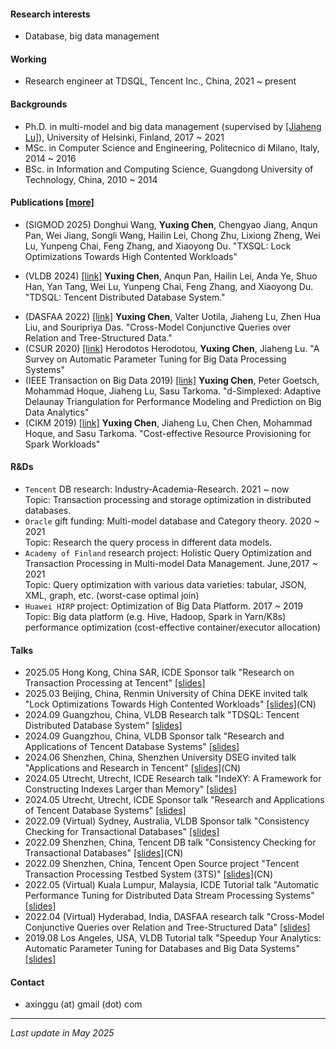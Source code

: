 [comment]: # (Short bio)

#### Research interests
- Database, big data management

#### Working
- Research engineer at TDSQL, Tencent Inc., China, 2021 ~ present

#### Backgrounds
- Ph.D. in multi-model and big data management (supervised by [[Jiaheng Lu]](https://www.cs.helsinki.fi/u/jilu/)), University of Helsinki, Finland, 2017 ~ 2021
- MSc. in Computer Science and Engineering, Politecnico di Milano, Italy, 2014 ~ 2016
- BSc. in Information and Computing Science, Guangdong University of Technology, China, 2010 ~ 2014 

#### Publications [[more]](https://scholar.google.com/citations?user=9nOJIrIAAAAJ&hl)
- (SIGMOD 2025)  Donghui Wang, **Yuxing Chen**, Chengyao Jiang, Anqun Pan, Wei Jiang, Songli Wang, Hailin Lei, Chong Zhu, Lixiong Zheng, Wei Lu, Yunpeng Chai, Feng Zhang, and Xiaoyong Du. "TXSQL: Lock Optimizations Towards High Contented Workloads"
<!--- - (ICDE 2025) Hengfeng Wei, Jiang Xiao, Na Yang, Si Liu, Zijing Yin, **Yuxing Chen**, Anqun Pan. "Boosting End-to-End Database Isolation Checking via Mini-Transactions"-->
- (VLDB 2024) [[link]](https://dl.acm.org/doi/10.14778/3685800.3685812) **Yuxing Chen**, Anqun Pan, Hailin Lei, Anda Ye, Shuo Han, Yan Tang, Wei Lu, Yunpeng Chai, Feng Zhang, and Xiaoyong Du. "TDSQL: Tencent Distributed Database System."
<!--- - (ICDE 2024) [[link]](https://www.computer.org/csdl/proceedings-article/icde/2024/171500a516/1YOtYjA4kTu) Chen Zhong, Qingqing Zhou, **Yuxing Chen**, Xingsheng Zhao, Kuang He, Anqun Pan, Song Jiang. "IndeXY: A Framework for Constructing Indexes Larger than Memory." -->
<!--- - (SIGMOD 2023) [[link]](https://dl.acm.org/doi/10.1145/3626752) Jiake Ge, Huanchen Zhang, Boyu Shi, Yuanhui Luo, Yunda Guo, Yunpeng Chai, **Yuxing Chen**, and Anqun Pan. "SALI: A Scalable Adaptive Learned Index Framework based on Probability Models." -->
- (DASFAA 2022) [[link]](https://www.springerprofessional.de/en/cross-model-conjunctive-queries-over-relation-and-tree-structure/20346184) **Yuxing Chen**, Valter Uotila, Jiaheng Lu, Zhen Hua Liu, and Souripriya Das. "Cross-Model Conjunctive Queries over Relation and Tree-Structured Data." 
- (CSUR 2020) [[link]](https://ieeexplore.ieee.org/document/9835493) Herodotos Herodotou, **Yuxing Chen**, Jiaheng Lu. "A Survey on Automatic Parameter Tuning for Big Data Processing Systems" 
- (IEEE Transaction on Big Data 2019) [[link]](https://ieeexplore.ieee.org/document/8878273) **Yuxing Chen**, Peter Goetsch, Mohammad Hoque, Jiaheng Lu, Sasu Tarkoma. "d-Simplexed: Adaptive Delaunay Triangulation for Performance Modeling and Prediction on Big Data Analytics" 
- (CIKM 2019) [[link]](https://dl.acm.org/citation.cfm?id=3358090) **Yuxing Chen**, Jiaheng Lu, Chen Chen, Mohammad Hoque, and Sasu Tarkoma. "Cost-effective Resource Provisioning for Spark Workloads"

#### R&Ds
- `Tencent` DB research: Industry-Academia-Research. 2021 ~ now  
 Topic: Transaction processing and storage optimization in distributed databases.
- `Oracle` gift funding: Multi-model database and Category theory. 2020 ~ 2021  
 Topic: Research the query process in different data models. 
- `Academy of Finland` research project: Holistic Query Optimization and Transaction Processing in Multi-model Data Management. June,2017 ~ 2021  
  Topic: Query optimization with various data varieties: tabular, JSON, XML, graph, etc. (worst-case optimal join)
- `Huawei HIRP` project: Optimization of Big Data Platform. 2017 ~ 2019  
 Topic: Big data platform (e.g. Hive, Hadoop, Spark in Yarn/K8s) performance optimization (cost-effective container/executor allocation)


#### Talks
- 2025.05 Hong Kong, China SAR, ICDE Sponsor talk "Research on Transaction Processing at Tencent" [[slides]](20250520-Research-on-Transction-Processing-at-Tencent.pptx)
- 2025.03 Beijing, China, Renmin University of China DEKE invited talk "Lock Optimizations Towards High Contented Workloads" [[slides]](slides/20250321-ruc-TXSQL-talk.pptx)(CN)
- 2024.09 Guangzhou, China, VLDB Research talk "TDSQL: Tencent Distributed Database System" [[slides]](slides/20240827-vldb-industry-TDSQL-Tencent-Distributed-Database-System.pptx)
- 2024.09 Guangzhou, China, VLDB Sponsor talk "Research and Applications of Tencent Database Systems" [[slides]](slides/20240827-vldb-sponsor-Research-and-Applications-of-Tencent-Database-Systems.pptx)
- 2024.06 Shenzhen, China, Shenzhen University DSEG invited talk "Applications and Research in Tencent" [[slides]](slides/20240625-Application-and-Research-in-Tencent.pptx)(CN)
- 2024.05 Utrecht, Utrecht, ICDE Research talk "IndeXY: A Framework for Constructing Indexes Larger than Memory" [[slides]](slides/20240514-icde-IndeXY.pptx)
- 2024.05 Utrecht, Utrecht, ICDE Sponsor talk "Research and Applications of Tencent Database Systems" [[slides]](slides/20240514-icde-sponsor-talk.pptx)
- 2022.09 (Virtual) Sydney, Australia, VLDB Sponsor talk "Consistency Checking for Transactional Databases" [[slides]](slides/20220906_yuxing_sponsor_talk.pptx)
- 2022.09 Shenzhen, China, Tencent DB talk "Consistency Checking for Transactional Databases" [[slides]](slides/20220831-consistency-check-for-database-system.pptx)(CN)
- 2022.09 Shenzhen, China, Tencent Open Source project "Tencent Transaction Processing Testbed System (3TS)" [[slides]](slides/20220525-RhinoBird2022-3TS-introduction.pptx)(CN)
- 2022.05 (Virtual) Kuala Lumpur, Malaysia, ICDE Tutorial talk "Automatic Performance Tuning for Distributed Data Stream Processing Systems" [[slides]](slides/20220510-icde-tutorial-automatic_performance_tuning_for_distributed_data_stream_processing_systems.pdf)
- 2022.04 (Virtual) Hyderabad, India, DASFAA research talk "Cross-Model Conjunctive Queries over Relation and Tree-Structured Data" [[slides]](slides/20220412-dasfaa_Cross_Model_Conjunctive_Queries_Yuxing.pdf)
- 2019.08 Los Angeles, USA, VLDB Tutorial talk "Speedup Your Analytics: Automatic Parameter Tuning for Databases and Big Data Systems" [[slides]](slides/20190828-vldb-turorial_presentation_version.pdf)


#### Contact
- axinggu (at) gmail (dot) com



------------

_Last update in May 2025_
